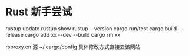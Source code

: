# Rust 新手尝试

rustup update
rustup show
rustup --version
cargo run/test
cargo build --release
cargo add xx --dev --build 
cargo rm xx


rsproxy.cn 源
~/.cargo/config
具体修改方式直接去该网站